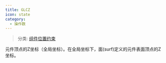 ```yaml
---
title: GLCZ
icon: state
category:
  - 操作数
---
```


> 分类: [组件位置约束](/hb/operands/130/873/  "Zemax 操作数 组件位置约束")

元件顶点的Z坐标（全局坐标）。在全局坐标下，面(surf)定义的元件表面顶点的Z坐标。